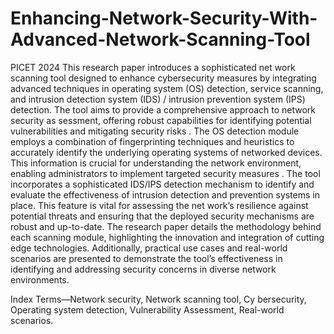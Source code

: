# Enhancing-Network-Security-With-Advanced-Network-Scanning-Tool
PICET 2024
This research paper introduces a sophisticated net
work scanning tool designed to enhance cybersecurity measures
 by integrating advanced techniques in operating system (OS)
 detection, service scanning, and intrusion detection system (IDS)
 / intrusion prevention system (IPS) detection. The tool aims
 to provide a comprehensive approach to network security as
sessment, offering robust capabilities for identifying potential
 vulnerabilities and mitigating security risks . The OS detection
 module employs a combination of fingerprinting techniques
 and heuristics to accurately identify the underlying operating
 systems of networked devices. This information is crucial for
 understanding the network environment, enabling administrators
 to implement targeted security measures . The tool incorporates
 a sophisticated IDS/IPS detection mechanism to identify and
 evaluate the effectiveness of intrusion detection and prevention
 systems in place. This feature is vital for assessing the net
work’s resilience against potential threats and ensuring that the
 deployed security mechanisms are robust and up-to-date. The
 research paper details the methodology behind each scanning
 module, highlighting the innovation and integration of cutting 
 edge technologies. Additionally, practical use cases and real-world
 scenarios are presented to demonstrate the tool’s effectiveness in
 identifying and addressing security concerns in diverse network
 environments.

 Index Terms—Network security, Network scanning tool, Cy
bersecurity, Operating system detection, Vulnerability Assessment, Real-world scenarios.
